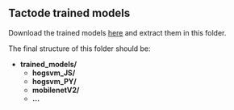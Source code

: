 ## Tactode trained models
Download the trained models [here](http://fe.up.pt/asousa/tactode_datasets) and extract them in this folder.

The final structure of this folder should be:

* **trained_models/**
    - __hogsvm_JS/__
    - __hogsvm_PY/__
    - __mobilenetV2/__
    - __...__
